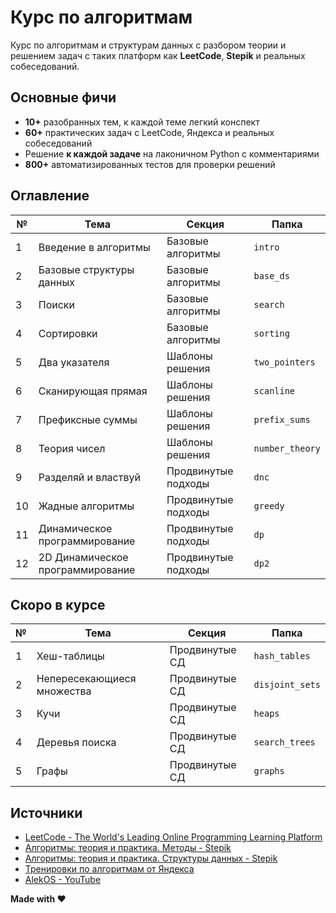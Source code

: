 # Курс по алгоритмам

Курс по алгоритмам и структурам данных с разбором теории и решением задач с таких платформ как **LeetCode**,
**Stepik** и реальных собеседований.

## Основные фичи

- **10+** разобранных тем, к каждой теме легкий конспект
- **60+** практических задач с LeetCode, Яндекса и реальных собеседований
- Решение **к каждой задаче** на лаконичном Python с комментариями
- **800+** автоматизированных тестов для проверки решений

## Оглавление

| №  | Тема                             | Секция              | Папка           |
|----|----------------------------------|---------------------|-----------------|
| 1  | Введение в алгоритмы             | Базовые алгоритмы   | `intro`         |
| 2  | Базовые структуры данных         | Базовые алгоритмы   | `base_ds`       |
| 3  | Поиски                           | Базовые алгоритмы   | `search`        |
| 4  | Сортировки                       | Базовые алгоритмы   | `sorting`       |
| 5  | Два указателя                    | Шаблоны решения     | `two_pointers`  |
| 6  | Сканирующая прямая               | Шаблоны решения     | `scanline`      |
| 7  | Префиксные суммы                 | Шаблоны решения     | `prefix_sums`   |
| 8  | Теория чисел                     | Шаблоны решения     | `number_theory` |
| 9  | Разделяй и властвуй              | Продвинутые подходы | `dnc`           |
| 10 | Жадные алгоритмы                 | Продвинутые подходы | `greedy`        |
| 11 | Динамическое программирование    | Продвинутые подходы | `dp`            |
| 12 | 2D Динамическое программирование | Продвинутые подходы | `dp2`           |

## Скоро в курсе

| № | Тема                       | Секция         | Папка           |
|---|----------------------------|----------------|-----------------|
| 1 | Хеш-таблицы                | Продвинутые СД | `hash_tables`   |
| 2 | Непересекающиеся множества | Продвинутые СД | `disjoint_sets` |
| 3 | Кучи                       | Продвинутые СД | `heaps`         |
| 4 | Деревья поиска             | Продвинутые СД | `search_trees`  |
| 5 | Графы                      | Продвинутые СД | `graphs`        |

## Источники

* [LeetCode - The World's Leading Online Programming Learning Platform](https://leetcode.com/)
* [Алгоритмы: теория и практика. Методы - Stepik](https://stepik.org/course/217)
* [Алгоритмы: теория и практика. Структуры данных - Stepik](https://stepik.org/course/1547)
* [Тренировки по алгоритмам от Яндекса](https://yandex.ru/yaintern/algorithm-training_2)
* [AlekOS - YouTube](https://www.youtube.com/@AlekOS/videos)

**Made with ❤️**
